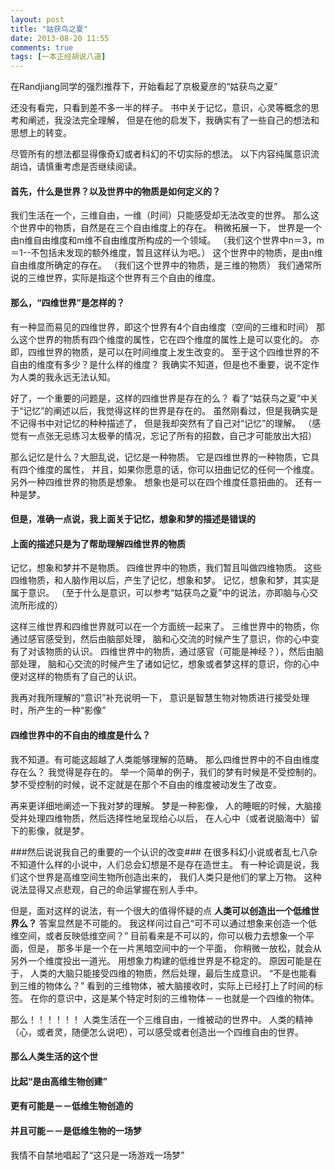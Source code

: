```yaml
---
layout: post
title: "姑获鸟之夏"
date: 2013-08-20 11:55
comments: true
tags: [一本正经胡说八道]
---
```


在Randjiang同学的强烈推荐下，开始看起了京极夏彦的“姑获鸟之夏”

还没有看完，只看到差不多一半的样子。
书中关于记忆，意识，心灵等概念的思考和阐述，我没法完全理解，
但是在他的启发下，我确实有了一些自己的想法和思想上的转变。


尽管所有的想法都显得像奇幻或者科幻的不切实际的想法。
以下内容纯属意识流胡诌，请慎重考虑是否继续阅读。


#### 首先，什么是世界？以及世界中的物质是如何定义的？

我们生活在一个，三维自由，一维（时间）只能感受却无法改变的世界。
那么这个世界中的物质，自然是在三个自由维度上的存在。
稍微拓展一下，
世界是一个由n维自由维度和m维不自由维度所构成的一个领域。
（我们这个世界中n＝3，m＝1--不包括未发现的额外维度，暂且这样认为吧。）
这个世界中的物质，是由n维自由维度所确定的存在。
（我们这个世界中的物质，是三维的物质）
我们通常所说的三维世界，实际是指这个世界有三个自由的维度。


#### 那么，“四维世界”是怎样的？

有一种显而易见的四维世界，即这个世界有4个自由维度（空间的三维和时间）
那么这个世界的物质有四个维度的属性，它在四个维度的属性上是可以变化的。
亦即，四维世界的物质，是可以在时间维度上发生改变的。
至于这个四维世界的不自由的维度有多少？是什么样的维度？
我确实不知道，但是也不重要，说不定作为人类的我永远无法认知。

好了，一个重要的问题是，这样的四维世界是存在的么？
看了“姑获鸟之夏”中关于“记忆”的阐述以后，我觉得这样的世界是存在的。
虽然刚看过，但是我确实是不记得书中对记忆的种种描述了，
但是我却突然有了自己对“记忆”的理解。
（感觉有一点张无忌练习太极拳的情况，忘记了所有的招数，自己才可能放出大招）

那么记忆是什么？大胆乱说，记忆是一种物质。
它是四维世界的一种物质，它具有四个维度的属性，
并且，如果你愿意的话，你可以扭曲记忆的任何一个维度。
另外一种四维世界的物质是想象。
想象也是可以在四个维度任意扭曲的。
还有一种是梦。

#### 但是，准确一点说，我上面关于记忆，想象和梦的描述是错误的
#### 上面的描述只是为了帮助理解四维世界的物质
记忆，想象和梦并不是物质。
四维世界中的物质，我们暂且叫做四维物质。
这些四维物质，和人脑作用以后，产生了记忆，想象和梦。
记忆，想象和梦，其实是属于意识。
（至于什么是意识，可以参考“姑获鸟之夏”中的说法，亦即脑与心交流所形成的）

这样三维世界和四维世界就可以在一个方面统一起来了。
三维世界中的物质，你通过感官感受到，然后由脑部处理，
脑和心交流的时候产生了意识，你的心中变有了对该物质的认识。
四维世界中的物质，通过感官（可能是神经？），然后由脑部处理，
脑和心交流的时候产生了诸如记忆，想象或者梦这样的意识，你的心中便对这样的物质有了自己的认识。

我再对我所理解的“意识”补充说明一下，
意识是智慧生物对物质进行接受处理时，所产生的一种“影像”


#### 四维世界中的不自由的维度是什么？

我不知道。有可能这超越了人类能够理解的范畴。
那么四维世界中的不自由维度存在么？
我觉得是存在的。
举一个简单的例子，我们的梦有时候是不受控制的。
梦不受控制的时候，说不定就是在那个不自由的维度被动发生了改变。

再来更详细地阐述一下我对梦的理解。
梦是一种影像，
人的睡眠的时候，大脑接受并处理四维物质，然后选择性地呈现给心以后，
在人心中（或者说脑海中）留下的影像，就是梦。


###然后说说我自己的重要的一个认识的改变###
在很多科幻小说或者乱七八杂不知道什么样的小说中，人们总会幻想是不是存在造世主。
有一种论调是说，我们这个世界是高维空间生物所创造出来的，
我们人类只是他们的掌上万物。
这种说法显得又点悲观，自己的命运掌握在别人手中。

但是，面对这样的说法，有一个很大的值得怀疑的点
**人类可以创造出一个低维世界么？**
答案显然是不可能的。
我这样问过自己“可不可以通过想象来创造一个低维空间，或者反映低维空间？”
目前看来是不可以的，你可以极力去想象一个平面，但是，
那多半是一个在一片黑暗空间中的一个平面，
你稍微一放松，就会从另外一个维度投出一道光。
用想象力构建的低维世界是不稳定的。
原因可能是在于，
人类的大脑只能接受四维的物质，然后处理，最后生成意识。
“不是也能看到三维的物体么？”
看到的三维物体，被大脑接收时，实际上已经打上了时间的标签。
在你的意识中，这是某个特定时刻的三维物体－－也就是一个四维的物体。

那么！！！！！！
人类生活在一个三维自由，一维被动的世界中。
人类的精神（心，或者灵，随便怎么说吧），可以感受或者创造出一个四维自由的世界。


#### 那么人类生活的这个世
#### 比起“是由高维生物创建”
#### 更有可能是－－低维生物创造的
#### 并且可能－－是低维生物的一场梦

我情不自禁地唱起了“这只是一场游戏一场梦”






